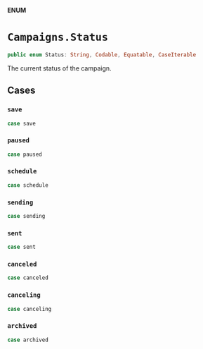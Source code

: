 **ENUM**

# `Campaigns.Status`

```swift
public enum Status: String, Codable, Equatable, CaseIterable
```

The current status of the campaign.

## Cases
### `save`

```swift
case save
```

### `paused`

```swift
case paused
```

### `schedule`

```swift
case schedule
```

### `sending`

```swift
case sending
```

### `sent`

```swift
case sent
```

### `canceled`

```swift
case canceled
```

### `canceling`

```swift
case canceling
```

### `archived`

```swift
case archived
```
